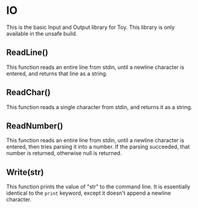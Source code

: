 # IO

This is the basic Input and Output library for Toy. This library is only available in the unsafe build.

## ReadLine()

This function reads an entire line from stdin, until a newline character is entered, and returns that line as a string.

## ReadChar()

This function reads a single character from stdin, and returns it as a string.

## ReadNumber()

This function reads an entire line from stdin, until a newline character is entered, then tries parsing it into a number. If the parsing succeeded, that number is returned, otherwise null is returned.

## Write(str)

This function prints the value of "str" to the command line. It is essentially identical to the `print` keyword, except it doesn't append a newline character.

